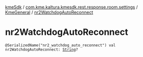[kmeSdk](../../index.md) / [com.kme.kaltura.kmesdk.rest.response.room.settings](../index.md) / [KmeGeneral](index.md) / [nr2WatchdogAutoReconnect](./nr2-watchdog-auto-reconnect.md)

# nr2WatchdogAutoReconnect

`@SerializedName("nr2_watchdog_auto_reconnect") val nr2WatchdogAutoReconnect: `[`String`](https://kotlinlang.org/api/latest/jvm/stdlib/kotlin/-string/index.html)`?`